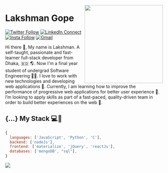 <!--
### Hi there 👋

**lgope/lgope** is a ✨ _special_ ✨ repository because its `README.md` (this file) appears on your GitHub profile.

Here are some ideas to get you started:

- 🔭 I’m currently working on ...
- 🌱 I’m currently learning ...
- 👯 I’m looking to collaborate on ...
- 🤔 I’m looking for help with ...
- 💬 Ask me about ...
- 📫 How to reach me: ...
- 😄 Pronouns: ...
- ⚡ Fun fact: ...
-->

<a target="_blank" href="https://lakshmandev.netlify.app/"><img width="250" align="right" src="https://user-images.githubusercontent.com/58518192/87162442-bf3e8180-c2e7-11ea-9f2a-53a50306b7ce.gif"></a>

# Lakshman Gope

[![Twitter Follow](https://img.shields.io/badge/dynamic/json.svg?color=14171A&labelColor=37474f&logo=twitter&logoColor=4fc3f7&label=&query=%24[0].followers_count&url=https%3A%2F%2Fcdn.syndication.twimg.com%2Fwidgets%2Ffollowbutton%2Finfo.json%3Fscreen_names%3DLakshmanGope&suffix=%20Followers)](https://twitter.com/LakshmanGope)
[![LinkedIn Connect](https://img.shields.io/badge/%20-Connect-black?color=14171A&labelColor=212121&logo=linkedin&logoColor=ffcc80)](https://www.linkedin.com/in/lakshman-gope-ba8847154/)
[![Insta Follow](https://img.shields.io/badge/%20-Follow-black?color=14171A&labelColor=d81b60&logo=instagram&logoColor=ffffff)](https://www.instagram.com/lakshman_gope/)
[![Gmail](https://img.shields.io/badge/%20-Send%20Mail-black?color=14171A&labelColor=ef5350&logo=gmail&logoColor=ffffff)](mailto:lakshman35-2256@diu.edu.bd?subject=From%20GitHub&cc=lakshman.gope2@gmail.com&body=Hi,%20there.%20Found%20you%20from%20GitHub.)

Hi there 👋, My name is Lakshman. A self-taught, passionate and fast-learner full-stack developer from Dhaka, 🇧🇩 🌎. Now I'm a final year student of undergrad Software Engineering 👨‍🎓. I love to work with new technologies and developing web applications 🔭. Currently, I am learning how to improve the performance of progressive web applications for better user experience 🌱. I’m looking to apply skills as part of a fast-paced, quality-driven team in order to build better experiences on the web 🚀.

## {...} My Stack 💻🚀

```js
{
  languages: ['JavaScript', 'Python', 'C'],
  backend: ['nodeJs'],
  frontend: ['materialize', 'jQuery', 'reactJs'],
  databases: ['mongoDB', "sql"],
}
```

<img src="https://github-readme-stats.vercel.app/api?username=lgope&&show_icons=true&title_color=ffffff&icon_color=bb2acf&text_color=daf7dc&bg_color=191919">

